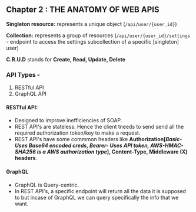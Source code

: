 ## Chapter 2 : THE ANATOMY OF WEB APIS

**Singleton resource:**  represents a unique object (`/api/user/{user_id}`)

**Collection:** represents a group of resources (`/api/user/{user_id}/settings` - endpoint to access the settings subcollection of a specific [singleton] user)

**C.R.U.D** stands for **Create, Read, Update, Delete**

### API Types -

1. RESTful API
2. GraphQL API

#### RESTful API:

- Designed to improve inefficiencies of SOAP.
- REST API's are stateless. Hence the client tneeds to send send all the required authorization token/key to make a request.
- REST API's have some commmon headers like **Authorization[_Basic- Uses Base64 encoded creds, Bearer- Uses API token, AWS-HMAC-SHA256 is a AWS authorization type_], Content-Type, Middleware (X) headers**.

#### GraphQL

- GraphQL is Query-centric.
- In REST API's, a specific endpoint will return all the data it is supposed to but incase of GraphQL we can query specifically the info that we want.
